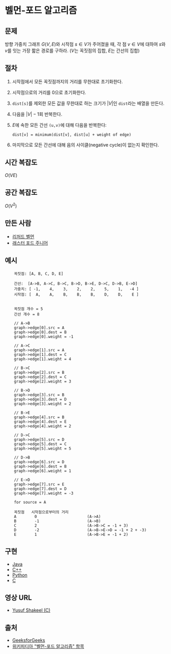 # 벨먼-포드 알고리즘

## 문제

방향 가중치 그래프 $G(V,E)$와 시작점 $s \in V$가 주어졌을 때, 각 점 $v \in V$에 대하여 $s$와 $v$를 잇는 가장 짧은 경로를 구하라. ($V$는 꼭짓점의 집합, $E$는 간선의 집합)

## 절차

1. 시작점에서 모든 꼭짓점까지의 거리를 무한대로 초기화한다.
2. 시작점으로의 거리를 0으로 초기화한다.
3. `dist[s]`를 제외한 모든 값을 무한대로 하는 크기가 $|V|$인 `dist`라는 배열을 만든다.
4. 다음을 $|V|-1$회 반복한다.
5. $E$에 속한 모든 간선 `(u,v)`에 대해 다음을 반복한다:

   ```
   dist[v] = minimum(dist[v], dist[u] + weight of edge)
   ```

6. 마지막으로 모든 간선에 대해 음의 사이클(negative cycle)이 없는지 확인한다.

## 시간 복잡도

$O(VE)$

## 공간 복잡도

$O(V^2)$

## 만든 사람

- [리처드 벨먼](https://ko.wikipedia.org/wiki/%EB%A6%AC%EC%B2%98%EB%93%9C_%EB%B2%A8%EB%A8%BC)
- [래스터 포드 주니어](https://en.wikipedia.org/wiki/L._R._Ford_Jr.)

## 예시

```
    꼭짓점: [A, B, C, D, E]

    간선:  [A->B, A->C, B->C, B->D, B->E, D->C, D->B, E->D]
    가중치: [ -1,    4,    3,    2,    2,    5,    1,   -4 ]
    시작점: [  A,    A,    B,    B,    B,    D,    D,    E ]


    꼭짓점 개수 = 5
    간선 개수 = 8

    // A->B
    graph->edge[0].src = A
    graph->edge[0].dest = B
    graph->edge[0].weight = -1

    // A->C
    graph->edge[1].src = A
    graph->edge[1].dest = C
    graph->edge[1].weight = 4

    // B->C
    graph->edge[2].src = B
    graph->edge[2].dest = C
    graph->edge[2].weight = 3

    // B->D
    graph->edge[3].src = B
    graph->edge[3].dest = D
    graph->edge[3].weight = 2

    // B->E
    graph->edge[4].src = B
    graph->edge[4].dest = E
    graph->edge[4].weight = 2

    // D->C
    graph->edge[5].src = D
    graph->edge[5].dest = C
    graph->edge[5].weight = 5

    // D->B
    graph->edge[6].src = D
    graph->edge[6].dest = B
    graph->edge[6].weight = 1

    // E->D
    graph->edge[7].src = E
    graph->edge[7].dest = D
    graph->edge[7].weight = -3

    for source = A

    꼭짓점   시작점으로부터의 거리
	A        0                      (A->A)
	B        -1                     (A->B)
	C        2                      (A->B->C = -1 + 3)
	D        -2                     (A->B->E->D = -1 + 2 + -3)
	E        1                      (A->B->E = -1 + 2)
```

## 구현

- [Java](https://github.com/TheAlgorithms/Java/blob/master/DataStructures/Graphs/BellmanFord.java)
- [C++](https://github.com/TheAlgorithms/C-Plus-Plus/blob/master/Dynamic%20Programming/Bellman-Ford.cpp)
- [Python](https://github.com/TheAlgorithms/Python/blob/master/data_structures/graph/bellman_ford.py)
- [C](https://github.com/TheAlgorithms/C/blob/master/data_structures/graphs/Bellman-Ford.c)

## 영상 URL

- [Yusuf Shakeel (C)](https://www.youtube.com/watch?v=hxMWBBCpR6A)

## 출처

- [GeeksforGeeks](https://www.geeksforgeeks.org/bellman-ford-algorithm-dp-23/)
- [위키피디아 "벨먼-포드 알고리즘" 항목](https://ko.wikipedia.org/wiki/%EB%B2%A8%EB%A8%BC-%ED%8F%AC%EB%93%9C_%EC%95%8C%EA%B3%A0%EB%A6%AC%EC%A6%98)
